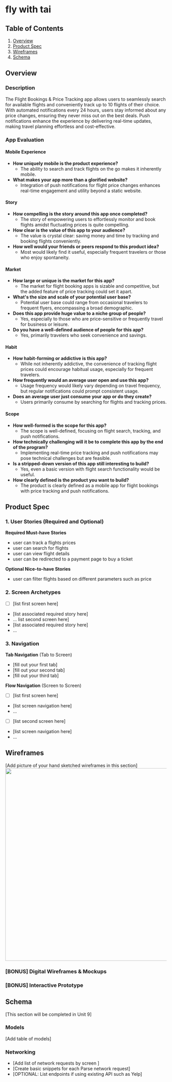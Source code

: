 # fly with tai

## Table of Contents

1. [Overview](#Overview)
2. [Product Spec](#Product-Spec)
3. [Wireframes](#Wireframes)
4. [Schema](#Schema)

## Overview

### Description

The Flight Bookings & Price Tracking app allows users to seamlessly search for available flights and conveniently track up to 10 flights of their choice. With automated notifications every 24 hours, users stay informed about any price changes, ensuring they never miss out on the best deals. Push notifications enhance the experience by delivering real-time updates, making travel planning effortless and cost-effective.

### App Evaluation

#### Mobile Experience
- **How uniquely mobile is the product experience?** 
  - The ability to search and track flights on the go makes it inherently mobile.
- **What makes your app more than a glorified website?** 
  - Integration of push notifications for flight price changes enhances real-time engagement and utility beyond a static website.

#### Story
- **How compelling is the story around this app once completed?**
  - The story of empowering users to effortlessly monitor and book flights amidst fluctuating prices is quite compelling.
- **How clear is the value of this app to your audience?**
  - The value is crystal clear: saving money and time by tracking and booking flights conveniently.
- **How well would your friends or peers respond to this product idea?**
  - Most would likely find it useful, especially frequent travelers or those who enjoy spontaneity.

#### Market
- **How large or unique is the market for this app?**
  - The market for flight booking apps is sizable and competitive, but the added feature of price tracking could set it apart.
- **What's the size and scale of your potential user base?**
  - Potential user base could range from occasional travelers to frequent flyers, encompassing a broad demographic.
- **Does this app provide huge value to a niche group of people?**
  - Yes, especially to those who are price-sensitive or frequently travel for business or leisure.
- **Do you have a well-defined audience of people for this app?**
  - Yes, primarily travelers who seek convenience and savings.

#### Habit
- **How habit-forming or addictive is this app?**
  - While not inherently addictive, the convenience of tracking flight prices could encourage habitual usage, especially for frequent travelers.
- **How frequently would an average user open and use this app?**
  - Usage frequency would likely vary depending on travel frequency, but regular notifications could prompt consistent usage.
- **Does an average user just consume your app or do they create?**
  - Users primarily consume by searching for flights and tracking prices.

#### Scope
- **How well-formed is the scope for this app?**
  - The scope is well-defined, focusing on flight search, tracking, and push notifications.
- **How technically challenging will it be to complete this app by the end of the program?**
  - Implementing real-time price tracking and push notifications may pose technical challenges but are feasible.
- **Is a stripped-down version of this app still interesting to build?**
  - Yes, even a basic version with flight search functionality would be useful.
- **How clearly defined is the product you want to build?**
  - The product is clearly defined as a mobile app for flight bookings with price tracking and push notifications.

## Product Spec

### 1. User Stories (Required and Optional)

**Required Must-have Stories**

* user can track a flights prices
* user can search for flights
* user can view flight details
* user can be redirected to a payment page to buy a ticket


**Optional Nice-to-have Stories**
* user can filter flights based on different parameters such as price


### 2. Screen Archetypes

- [ ] [list first screen here]
* [list associated required story here]
* ...
list second screen here]
* [list associated required story here]
* ...

### 3. Navigation

**Tab Navigation** (Tab to Screen)

* [fill out your first tab]
* [fill out your second tab]
* [fill out your third tab]

**Flow Navigation** (Screen to Screen)

- [ ] [list first screen here]
* [list screen navigation here]
* ...
- [ ] [list second screen here]
* [list screen navigation here]
* ...

## Wireframes

[Add picture of your hand sketched wireframes in this section]
<img src="YOUR_WIREFRAME_IMAGE_URL" width=600>

### [BONUS] Digital Wireframes & Mockups

### [BONUS] Interactive Prototype

## Schema 

[This section will be completed in Unit 9]

### Models

[Add table of models]

### Networking

- [Add list of network requests by screen ]
- [Create basic snippets for each Parse network request]
- [OPTIONAL: List endpoints if using existing API such as Yelp]
